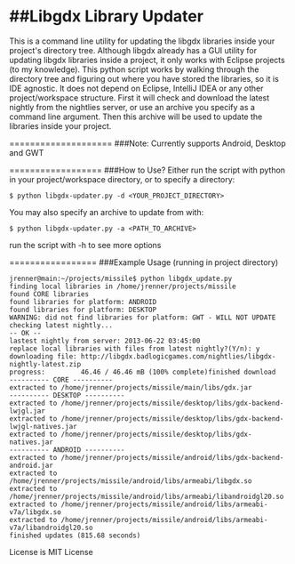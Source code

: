 ##Libgdx Library Updater
=========================

This is a command line utility for updating the libgdx libraries inside your project's directory tree.
Although libgdx already has a GUI utility for updating libgdx libraries inside a project, it only works with Eclipse projects (to my knowledge).
This python script works by walking through the directory tree and figuring out where you have stored the libraries, so it is IDE agnostic.
It does not depend on Eclipse, IntelliJ IDEA or any other project/workspace structure.
First it will check and download the latest nightly from the nightlies server, or use an archive you specify as a command line argument.
Then this archive will be used to update the libraries inside your project. 

====================
###Note:
Currently supports Android, Desktop and GWT

==================
###How to Use?
Either run the script with python in your project/workspace directory, or to specify a directory:
```
$ python libgdx-updater.py -d <YOUR_PROJECT_DIRECTORY>
```
You may also specify an archive to update from with:
```
$ python libgdx-updater.py -a <PATH_TO_ARCHIVE>
```
run the script with -h to see more options

=================
###Example Usage
(running in project directory)
```
jrenner@main:~/projects/missile$ python libgdx_update.py
finding local libraries in /home/jrenner/projects/missile
found CORE libraries
found libraries for platform: ANDROID
found libraries for platform: DESKTOP
WARNING: did not find libraries for platform: GWT - WILL NOT UPDATE
checking latest nightly...
-- OK --
lastest nightly from server: 2013-06-22 03:45:00
replace local libraries with files from latest nightly?(Y/n): y
downloading file: http://libgdx.badlogicgames.com/nightlies/libgdx-nightly-latest.zip
progress:         46.46 / 46.46 mB (100% complete)finished download
---------- CORE ----------
extracted to /home/jrenner/projects/missile/main/libs/gdx.jar
---------- DESKTOP ----------
extracted to /home/jrenner/projects/missile/desktop/libs/gdx-backend-lwjgl.jar
extracted to /home/jrenner/projects/missile/desktop/libs/gdx-backend-lwjgl-natives.jar
extracted to /home/jrenner/projects/missile/desktop/libs/gdx-natives.jar
---------- ANDROID ----------
extracted to /home/jrenner/projects/missile/android/libs/gdx-backend-android.jar
extracted to /home/jrenner/projects/missile/android/libs/armeabi/libgdx.so
extracted to /home/jrenner/projects/missile/android/libs/armeabi/libandroidgl20.so
extracted to /home/jrenner/projects/missile/android/libs/armeabi-v7a/libgdx.so
extracted to /home/jrenner/projects/missile/android/libs/armeabi-v7a/libandroidgl20.so
finished updates (815.68 seconds)
```


License is MIT License